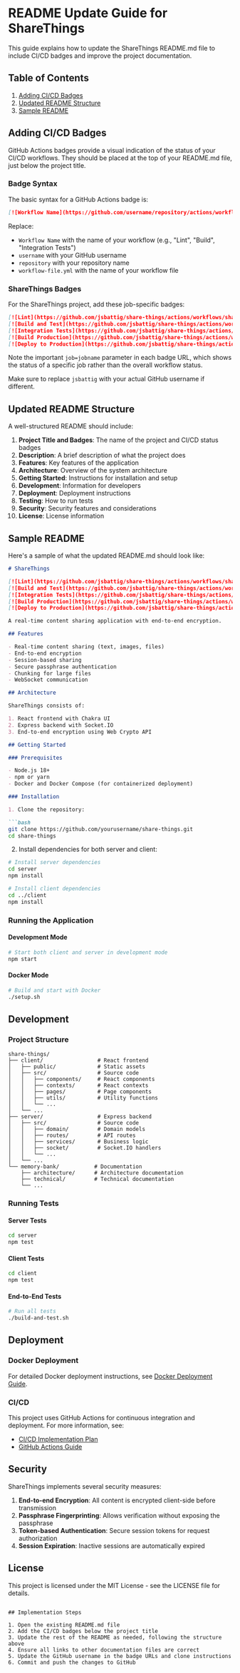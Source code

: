 # README Update Guide for ShareThings

This guide explains how to update the ShareThings README.md file to include CI/CD badges and improve the project documentation.

## Table of Contents

1. [Adding CI/CD Badges](#adding-cicd-badges)
2. [Updated README Structure](#updated-readme-structure)
3. [Sample README](#sample-readme)

## Adding CI/CD Badges

GitHub Actions badges provide a visual indication of the status of your CI/CD workflows. They should be placed at the top of your README.md file, just below the project title.

### Badge Syntax

The basic syntax for a GitHub Actions badge is:

```markdown
[![Workflow Name](https://github.com/username/repository/actions/workflows/workflow-file.yml/badge.svg)](https://github.com/username/repository/actions/workflows/workflow-file.yml)
```

Replace:
- `Workflow Name` with the name of your workflow (e.g., "Lint", "Build", "Integration Tests")
- `username` with your GitHub username
- `repository` with your repository name
- `workflow-file.yml` with the name of your workflow file

### ShareThings Badges

For the ShareThings project, add these job-specific badges:

```markdown
[![Lint](https://github.com/jsbattig/share-things/actions/workflows/share-things-ci-cd.yml/badge.svg?branch=master&event=push&job=lint)](https://github.com/jsbattig/share-things/actions/workflows/share-things-ci-cd.yml)
[![Build and Test](https://github.com/jsbattig/share-things/actions/workflows/share-things-ci-cd.yml/badge.svg?branch=master&event=push&job=build)](https://github.com/jsbattig/share-things/actions/workflows/share-things-ci-cd.yml)
[![Integration Tests](https://github.com/jsbattig/share-things/actions/workflows/share-things-ci-cd.yml/badge.svg?branch=master&event=push&job=integration)](https://github.com/jsbattig/share-things/actions/workflows/share-things-ci-cd.yml)
[![Build Production](https://github.com/jsbattig/share-things/actions/workflows/share-things-ci-cd.yml/badge.svg?branch=master&event=push&job=build-production)](https://github.com/jsbattig/share-things/actions/workflows/share-things-ci-cd.yml)
[![Deploy to Production](https://github.com/jsbattig/share-things/actions/workflows/share-things-ci-cd.yml/badge.svg?branch=master&event=push&job=deploy-production)](https://github.com/jsbattig/share-things/actions/workflows/share-things-ci-cd.yml)
```

Note the important `job=jobname` parameter in each badge URL, which shows the status of a specific job rather than the overall workflow status.

Make sure to replace `jsbattig` with your actual GitHub username if different.

## Updated README Structure

A well-structured README should include:

1. **Project Title and Badges**: The name of the project and CI/CD status badges
2. **Description**: A brief description of what the project does
3. **Features**: Key features of the application
4. **Architecture**: Overview of the system architecture
5. **Getting Started**: Instructions for installation and setup
6. **Development**: Information for developers
7. **Deployment**: Deployment instructions
8. **Testing**: How to run tests
9. **Security**: Security features and considerations
10. **License**: License information

## Sample README

Here's a sample of what the updated README.md should look like:

```markdown
# ShareThings

[![Lint](https://github.com/jsbattig/share-things/actions/workflows/share-things-ci-cd.yml/badge.svg?branch=master&event=push&job=lint)](https://github.com/jsbattig/share-things/actions/workflows/share-things-ci-cd.yml)
[![Build and Test](https://github.com/jsbattig/share-things/actions/workflows/share-things-ci-cd.yml/badge.svg?branch=master&event=push&job=build)](https://github.com/jsbattig/share-things/actions/workflows/share-things-ci-cd.yml)
[![Integration Tests](https://github.com/jsbattig/share-things/actions/workflows/share-things-ci-cd.yml/badge.svg?branch=master&event=push&job=integration)](https://github.com/jsbattig/share-things/actions/workflows/share-things-ci-cd.yml)
[![Build Production](https://github.com/jsbattig/share-things/actions/workflows/share-things-ci-cd.yml/badge.svg?branch=master&event=push&job=build-production)](https://github.com/jsbattig/share-things/actions/workflows/share-things-ci-cd.yml)
[![Deploy to Production](https://github.com/jsbattig/share-things/actions/workflows/share-things-ci-cd.yml/badge.svg?branch=master&event=push&job=deploy-production)](https://github.com/jsbattig/share-things/actions/workflows/share-things-ci-cd.yml)

A real-time content sharing application with end-to-end encryption.

## Features

- Real-time content sharing (text, images, files)
- End-to-end encryption
- Session-based sharing
- Secure passphrase authentication
- Chunking for large files
- WebSocket communication

## Architecture

ShareThings consists of:

1. React frontend with Chakra UI
2. Express backend with Socket.IO
3. End-to-end encryption using Web Crypto API

## Getting Started

### Prerequisites

- Node.js 18+
- npm or yarn
- Docker and Docker Compose (for containerized deployment)

### Installation

1. Clone the repository:

```bash
git clone https://github.com/yourusername/share-things.git
cd share-things
```

2. Install dependencies for both server and client:

```bash
# Install server dependencies
cd server
npm install

# Install client dependencies
cd ../client
npm install
```

### Running the Application

#### Development Mode

```bash
# Start both client and server in development mode
npm start
```

#### Docker Mode

```bash
# Build and start with Docker
./setup.sh
```

## Development

### Project Structure

```
share-things/
├── client/                 # React frontend
│   ├── public/             # Static assets
│   ├── src/                # Source code
│   │   ├── components/     # React components
│   │   ├── contexts/       # React contexts
│   │   ├── pages/          # Page components
│   │   ├── utils/          # Utility functions
│   │   └── ...
│   └── ...
├── server/                 # Express backend
│   ├── src/                # Source code
│   │   ├── domain/         # Domain models
│   │   ├── routes/         # API routes
│   │   ├── services/       # Business logic
│   │   ├── socket/         # Socket.IO handlers
│   │   └── ...
│   └── ...
└── memory-bank/           # Documentation
    ├── architecture/      # Architecture documentation
    ├── technical/         # Technical documentation
    └── ...
```

### Running Tests

#### Server Tests

```bash
cd server
npm test
```

#### Client Tests

```bash
cd client
npm test
```

#### End-to-End Tests

```bash
# Run all tests
./build-and-test.sh
```

## Deployment

### Docker Deployment

For detailed Docker deployment instructions, see [Docker Deployment Guide](./docker-deployment-guide.md).

### CI/CD

This project uses GitHub Actions for continuous integration and deployment. For more information, see:

- [CI/CD Implementation Plan](./ci-cd-implementation-plan.md)
- [GitHub Actions Guide](./github-actions-guide.md)

## Security

ShareThings implements several security measures:

1. **End-to-end Encryption**: All content is encrypted client-side before transmission
2. **Passphrase Fingerprinting**: Allows verification without exposing the passphrase
3. **Token-based Authentication**: Secure session tokens for request authorization
4. **Session Expiration**: Inactive sessions are automatically expired

## License

This project is licensed under the MIT License - see the LICENSE file for details.
```

## Implementation Steps

1. Open the existing README.md file
2. Add the CI/CD badges below the project title
3. Update the rest of the README as needed, following the structure above
4. Ensure all links to other documentation files are correct
5. Update the GitHub username in the badge URLs and clone instructions
6. Commit and push the changes to GitHub